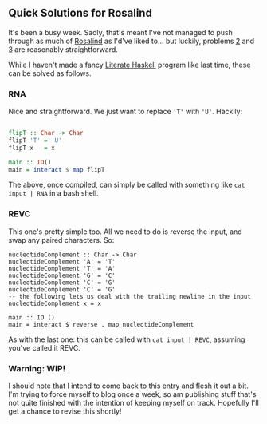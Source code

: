 ## Quick Solutions for Rosalind

It's been a busy week.  Sadly, that's meant I've not managed to push through as much of [Rosalind][1] as I'd've liked to... but luckily, problems [2][2] and [3][3] are reasonably straightforward.

While I haven't made a fancy [Literate Haskell][4] program like last time, these can be solved as follows.

[1]: http://rosalind.info
[2]: http://rosalind.info/problems/rna/
[3]: http://rosalind.info/problems/revc/
[4]: http://www.haskell.org/haskellwiki/Literate_programming

### RNA

Nice and straightforward.  We just want to replace ``'T'`` with ``'U'``.  Hackily:

```haskell

flipT :: Char -> Char
flipT 'T' = 'U'
flipT x   = x

main :: IO()
main = interact $ map flipT
```

The above, once compiled, can simply be called with something like ``cat input | RNA`` in a bash shell.


### REVC

This one's pretty simple too.  All we need to do is reverse the input, and swap any paired characters.  So:

```
nucleotideComplement :: Char -> Char
nucleotideComplement 'A' = 'T'
nucleotideComplement 'T' = 'A'
nucleotideComplement 'G' = 'C'
nucleotideComplement 'C' = 'G'
nucleotideComplement 'C' = 'G'
-- the following lets us deal with the trailing newline in the input
nucleotideComplement x = x

main :: IO ()
main = interact $ reverse . map nucleotideComplement
```

As with the last one: this can be called with ``cat input | REVC``, assuming you've called it REVC.

### Warning: WIP!

I should note that I intend to come back to this entry and flesh it out a bit.  I'm trying to force myself to blog once a week, so am publishing stuff that's not quite finished with the intention of keeping myself on track.  Hopefully I'll get a chance to revise this shortly!
